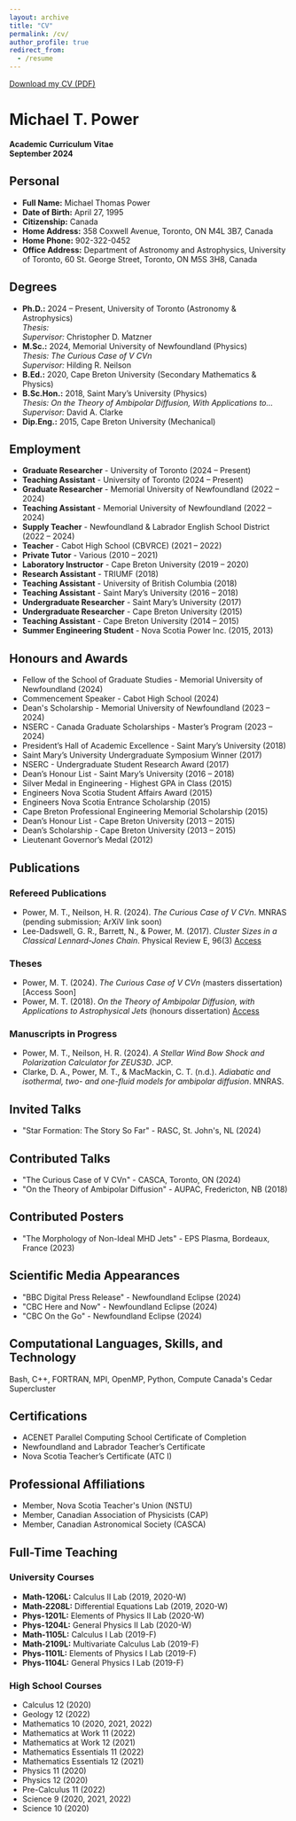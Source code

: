 ```yaml
---
layout: archive
title: "CV"
permalink: /cv/
author_profile: true
redirect_from:
  - /resume
---
```


[Download my CV (PDF)](/assets/Files/CV_Power_Sept2024.pdf)

# Michael T. Power  
**Academic Curriculum Vitae**  
**September 2024**

## Personal
- **Full Name:** Michael Thomas Power  
- **Date of Birth:** April 27, 1995  
- **Citizenship:** Canada  
- **Home Address:** 358 Coxwell Avenue, Toronto, ON M4L 3B7, Canada  
- **Home Phone:** 902-322-0452  
- **Office Address:** Department of Astronomy and Astrophysics, University of Toronto, 60 St. George Street, Toronto, ON M5S 3H8, Canada

## Degrees
- **Ph.D.:** 2024 – Present, University of Toronto (Astronomy & Astrophysics)  
  *Thesis:*  
  *Supervisor:* Christopher D. Matzner  
- **M.Sc.:** 2024, Memorial University of Newfoundland (Physics)  
  *Thesis:* *The Curious Case of V CVn*  
  *Supervisor:* Hilding R. Neilson  
- **B.Ed.:** 2020, Cape Breton University (Secondary Mathematics & Physics)  
- **B.Sc.Hon.:** 2018, Saint Mary’s University (Physics)  
  *Thesis:* *On the Theory of Ambipolar Diffusion, With Applications to...*  
  *Supervisor:* David A. Clarke  
- **Dip.Eng.:** 2015, Cape Breton University (Mechanical)

## Employment
- **Graduate Researcher** - University of Toronto (2024 – Present)  
- **Teaching Assistant** - University of Toronto (2024 – Present)  
- **Graduate Researcher** - Memorial University of Newfoundland (2022 – 2024)  
- **Teaching Assistant** - Memorial University of Newfoundland (2022 – 2024)  
- **Supply Teacher** - Newfoundland & Labrador English School District (2022 – 2024)  
- **Teacher** - Cabot High School (CBVRCE) (2021 – 2022)  
- **Private Tutor** - Various (2010 – 2021)  
- **Laboratory Instructor** - Cape Breton University (2019 – 2020)  
- **Research Assistant** - TRIUMF (2018)  
- **Teaching Assistant** - University of British Columbia (2018)  
- **Teaching Assistant** - Saint Mary’s University (2016 – 2018)  
- **Undergraduate Researcher** - Saint Mary’s University (2017)  
- **Undergraduate Researcher** - Cape Breton University (2015)  
- **Teaching Assistant** - Cape Breton University (2014 – 2015)  
- **Summer Engineering Student** - Nova Scotia Power Inc. (2015, 2013)

## Honours and Awards
- Fellow of the School of Graduate Studies - Memorial University of Newfoundland (2024)  
- Commencement Speaker - Cabot High School (2024)  
- Dean's Scholarship - Memorial University of Newfoundland (2023 – 2024)  
- NSERC - Canada Graduate Scholarships - Master’s Program (2023 – 2024)  
- President’s Hall of Academic Excellence - Saint Mary’s University (2018)  
- Saint Mary’s University Undergraduate Symposium Winner (2017)  
- NSERC - Undergraduate Student Research Award (2017)  
- Dean’s Honour List - Saint Mary’s University (2016 – 2018)  
- Silver Medal in Engineering - Highest GPA in Class (2015)  
- Engineers Nova Scotia Student Affairs Award (2015)  
- Engineers Nova Scotia Entrance Scholarship (2015)  
- Cape Breton Professional Engineering Memorial Scholarship (2015)  
- Dean’s Honour List - Cape Breton University (2013 – 2015)  
- Dean’s Scholarship - Cape Breton University (2013 – 2015)  
- Lieutenant Governor’s Medal (2012)

## Publications
### Refereed Publications
- Power, M. T., Neilson, H. R. (2024). *The Curious Case of V CVn*. MNRAS (pending submission; ArXiV link soon)
- Lee-Dadswell, G. R., Barrett, N., & Power, M. (2017). *Cluster Sizes in a Classical Lennard-Jones Chain*. Physical Review E, 96(3) [Access](https://journals.aps.org/pre/abstract/10.1103/PhysRevE.96.032144)

### Theses
- Power, M. T. (2024). *The Curious Case of V CVn* (masters dissertation) [Access Soon]
- Power, M. T. (2018). *On the Theory of Ambipolar Diffusion, with Applications to Astrophysical Jets* (honours dissertation) [Access](https://library2.smu.ca/handle/01/27887)

### Manuscripts in Progress
- Power, M. T., Neilson, H. R. (2024). *A Stellar Wind Bow Shock and Polarization Calculator for ZEUS3D*. JCP.
- Clarke, D. A., Power, M. T., & MacMackin, C. T. (n.d.). *Adiabatic and isothermal, two- and one-fluid models for ambipolar diffusion*. MNRAS.

## Invited Talks
- "Star Formation: The Story So Far" - RASC, St. John's, NL (2024)

## Contributed Talks
- "The Curious Case of V CVn" - CASCA, Toronto, ON (2024)
- "On the Theory of Ambipolar Diffusion" - AUPAC, Fredericton, NB (2018)

## Contributed Posters
- "The Morphology of Non-Ideal MHD Jets" - EPS Plasma, Bordeaux, France (2023)

## Scientific Media Appearances
- "BBC Digital Press Release" - Newfoundland Eclipse (2024)
- "CBC Here and Now" - Newfoundland Eclipse (2024)
- "CBC On the Go" - Newfoundland Eclipse (2024)

## Computational Languages, Skills, and Technology
Bash, C++, FORTRAN, MPI, OpenMP, Python, Compute Canada's Cedar Supercluster

## Certifications
- ACENET Parallel Computing School Certificate of Completion
- Newfoundland and Labrador Teacher’s Certificate
- Nova Scotia Teacher’s Certificate (ATC I)

## Professional Affiliations
- Member, Nova Scotia Teacher's Union (NSTU)
- Member, Canadian Association of Physicists (CAP)
- Member, Canadian Astronomical Society (CASCA)

## Full-Time Teaching
### University Courses
- **Math-1206L:** Calculus II Lab (2019, 2020-W)
- **Math-2208L:** Differential Equations Lab (2019, 2020-W)
- **Phys-1201L:** Elements of Physics II Lab (2020-W)
- **Phys-1204L:** General Physics II Lab (2020-W)
- **Math-1105L:** Calculus I Lab (2019-F)
- **Math-2109L:** Multivariate Calculus Lab (2019-F)
- **Phys-1101L:** Elements of Physics I Lab (2019-F)
- **Phys-1104L:** General Physics I Lab (2019-F)

### High School Courses
- Calculus 12 (2020)
- Geology 12 (2022)
- Mathematics 10 (2020, 2021, 2022)
- Mathematics at Work 11 (2022)
- Mathematics at Work 12 (2021)
- Mathematics Essentials 11 (2022)
- Mathematics Essentials 12 (2021)
- Physics 11 (2020)
- Physics 12 (2020)
- Pre-Calculus 11 (2022)
- Science 9 (2020, 2021, 2022)
- Science 10 (2020)